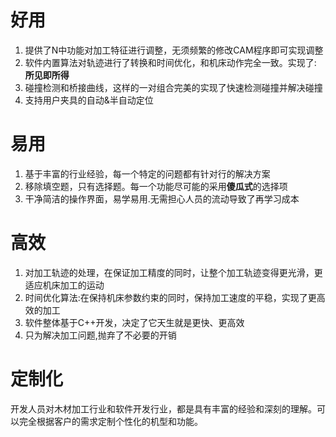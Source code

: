 # 好用
1. 提供了N中功能对加工特征进行调整，无须频繁的修改CAM程序即可实现调整
2. 软件内置算法对轨迹进行了转换和时间优化，和机床动作完全一致。实现了: **所见即所得**
3. 碰撞检测和桥接曲线，这样的一对组合完美的实现了快速检测碰撞并解决碰撞
4. 支持用户夹具的自动&半自动定位

# 易用
1. 基于丰富的行业经验，每一个特定的问题都有针对行的解决方案
2. 移除填空题，只有选择题。每一个功能尽可能的采用**傻瓜式**的选择项
3. 干净简洁的操作界面，易学易用.无需担心人员的流动导致了再学习成本

# 高效
1. 对加工轨迹的处理，在保证加工精度的同时，让整个加工轨迹变得更光滑，更适应机床加工的运动
2. 时间优化算法:在保持机床参数约束的同时，保持加工速度的平稳，实现了更高效的加工
3. 软件整体基于C++开发，决定了它天生就是更快、更高效
4. 只为解决加工问题,抛弃了不必要的开销

#  定制化
   开发人员对木材加工行业和软件开发行业，都是具有丰富的经验和深刻的理解。可以完全根据客户的需求定制个性化的机型和功能。
